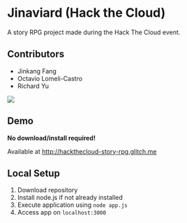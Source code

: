 # Jinaviard (Hack the Cloud)
A story RPG project made during the Hack The Cloud event.

## Contributors
* Jinkang Fang
* Octavio Lomeli-Castro
* Richard Yu

<a href="https://github.com/jinkang-0/HTC-Jinaviard/graphs/contributors">
  <img src="https://contributors-img.web.app/image?repo=jinkang-0/HTC-Jinaviard" />
</a>

## Demo
**No download/install required!**

Available at http://hackthecloud-story-rpg.glitch.me

## Local Setup
1. Download repository
2. Install node.js if not already installed
3. Execute application using ```node app.js```
4. Access app on ```localhost:3000```
